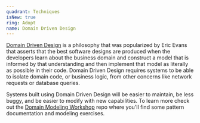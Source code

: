 ```yaml
---
quadrant: Techniques
isNew: true
ring: Adopt
name: Domain Driven Design
---
```


[Domain Driven Design](https://martinfowler.com/bliki/DomainDrivenDesign.html) is a philosophy that was popularized by Eric Evans that asserts that the best software designs are produced when the developers learn about the business domain and construct a model that is informed by that understanding and then implement that model as literally as possible in their code. Domain Driven Design requires systems to be able to isolate domain code, or business logic, from other concerns like network requests or database queries.

Systems built using Domain Driven Design will be easier to maintain, be less buggy, and be easier to modify with new capabilities. To learn more check out the [Domain Modeling Workshop](https://github.com/synapsestudios/coding-workshop) repo where you'll find some pattern documentation and modeling exercises.
